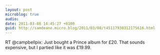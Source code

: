 ```yaml
---
layout: post
microblog: true
audio: 
date: 2011-03-08 14:45:27 +0100
guid: http://samdeane.micro.blog/2011/03/08/t45117930312175616.html
---
```

RT @campbellpix: Just bought a Prince album for £20. That sounds expensive, but I partied like it was £19.99.
